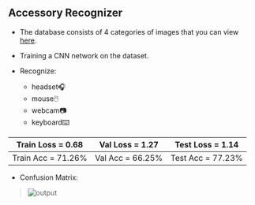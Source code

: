 ## Accessory Recognizer
- The database consists of 4 categories of images that you can view <a href='https://drive.google.com/drive/folders/1Mc-kEMtB0P91tYunK1kVwZ8BjiA0HsZU'>here</a>.
- Training a CNN network on the dataset.

- Recognize:
  - headset🎧
  - mouse🖱️
  - webcam📷
  - keyboard⌨️

| Train Loss = 0.68    | Val Loss = 1.27    | Test Loss = 1.14  |
| :------------------: | :----------------: | :---------------: |
| Train Acc = 71.26%   | Val Acc = 66.25%   | Test Acc = 77.23% |


- Confusion Matrix:
>  ![output](https://user-images.githubusercontent.com/77120507/158018189-5fc9c501-d5f4-4761-b7b5-4058bc2ac01b.png)
